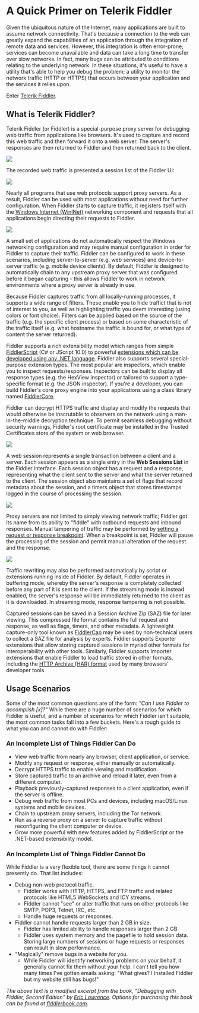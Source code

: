# A Quick Primer on Telerik Fiddler

Given the ubiquitous nature of the Internet, many applications are built to assume network connectivity. That's because a connection to the web can greatly expand the capabilities of an application through the integration of remote data and services. However, this integration is often error-prone; services can become unavailable and data can take a long time to transfer over slow networks. In fact, many bugs can be attributed to conditions relating to the underlying network. In these situations, it's useful to have a utility that's able to help you debug the problem; a utility to monitor the network traffic  (HTTP or HTTPS) that occurs between your application and the services it relies upon.

Enter [Telerik Fiddler](https://www.telerik.com/fiddler).

## What is Telerik Fiddler?

Telerik Fiddler (or Fiddler) is a special-purpose proxy server for debugging web traffic from applications like browsers. It's used to capture and record this web traffic and then forward it onto a web server. The server's responses are then returned to Fiddler and then returned back to the client.

![](https://i.imgur.com/D6JqD1f.png)

The recorded web traffic is presented a session list of the Fiddler UI:

![](https://i.imgur.com/SF40wep.png)

Nearly all programs that use web protocols support proxy servers. As a result, Fiddler can be used with most applications without need for further configuration. When Fiddler starts to capture traffic, it registers itself with the [Windows Internet (WinINet)](https://docs.microsoft.com/windows/desktop/wininet/about-wininet) networking component and requests that all applications begin directing their requests to Fiddler.

![](https://i.imgur.com/c3eBDsD.png)

A small set of applications do not automatically respect the Windows networking configuration and may require manual configuration in order for Fiddler to capture their traffic. Fiddler can be configured to work in these scenarios, including server-to-server (e.g. web services) and device-to-server traffic (e.g. mobile device clients). By default, Fiddler is designed to automatically chain to any upstream proxy server that was configured before it began capturing - this allows Fiddler to work in network environments where a proxy server is already in use.

Because Fiddler captures traffic from all locally-running processes, it supports a wide range of filters. These enable you to hide traffict that is not of interest to you, as well as highlighting traffic you deem interesting (using colors or font choice). Filters can be applied based on the source of the traffic (e.g. the specific client process) or based on some characteristic of the traffic itself (e.g. what hostname the traffic is bound for, or what type of content the server returned).

Fiddler supports a rich extensibility model which ranges from simple [FiddlerScript](https://www.telerik.com/blogs/understanding-fiddlerscript) (C# or JScript 10.0) to powerful [extensions which can be developed using any .NET language](http://docs.telerik.com/fiddler/Extend-Fiddler/ExtendWithDotNet). Fiddler also supports several special-purpose extension types. The most popular are inspectors, which enable you to inspect requests/responses. Inspectors can be built to display all response types (e.g. the HexView inspector) or tailored to support a type-specific format (e.g. the JSON inspector). If you're a developer, you can build Fiddler's core proxy engine into your applications using a class library named [FiddlerCore](https://www.telerik.com/fiddler/fiddlercore).

Fiddler can decrypt HTTPS traffic and display and modify the requests that would otherwise be inscrutable to observers on the network using a man-in-the-middle decryption technique. To permit seamless debugging without security warnings, Fiddler's root certificate may be installed in the Trusted Certificates store of the system or web browser.

![](https://i.imgur.com/iM6rALt.png)

A web session represents a single transaction between a client and a server. Each session appears as a single entry in the **Web Sessions List** in the Fiddler interface. Each session object has a request and a response, representing what the client sent to the server and what the server returned to the client. The session object also maintains a set of flags that record metadata about the session, and a timers object that stores timestamps logged in the course of processing the session.

![](https://i.imgur.com/7miJVqT.png)

Proxy servers are not limited to simply viewing network traffic; Fiddler got its name from its ability to "fiddle" with outbound requests and inbound responses. Manual tampering of traffic may be performed by [setting a request or response breakpoint](https://www.telerik.com/blogs/breakpoints-in-fiddler). When a breakpoint is set, Fiddler will pause the processing of the session and permit manual alteration of the request and the response.

![](https://i.imgur.com/4mBUiNz.png)

Traffic rewriting may also be performed automatically by script or extensions running inside of Fiddler. By default, Fiddler operates in buffering mode, whereby the server's response is completely collected before any part of it is sent to the client. If the streaming mode is instead enabled, the server's response will be immediately returned to the client as it is downloaded. In streaming mode, response tampering is not possible.

Captured sessions can be saved in a Session Archive Zip (SAZ) file for later viewing. This compressed file format contains the full request and response, as well as flags, timers, and other metadata. A lightweight capture-only tool known as [FiddlerCap](https://www.telerik.com/fiddler/fiddlercap) may be used by non-technical users to collect a SAZ file for analysis by experts. Fiddler supports Exporter extensions that allow storing captured sessions in myriad other formats for interoperability with other tools. Similarly, Fiddler supports Importer extensions that enable Fiddler to load traffic stored in other formats, including the [HTTP Archive (HAR) format](https://en.wikipedia.org/wiki/.har) used by many browsers' developer tools.

## Usage Scenarios

Some of the most common questions are of the form: *"Can I use Fiddler to accomplish [x]?"* While there are a huge number of scenarios for which Fiddler is useful, and a number of scenarios for which Fiddler isn't suitable, the most common tasks fall into a few buckets. Here's a rough guide to what you can and cannot do with Fiddler:

### An Incomplete List of Things Fiddler Can Do

* View web traffic from nearly any browser, client application, or service.
* Modify any request or response, either manually or automatically.
* Decrypt HTTPS traffic to enable viewing and modification.
* Store captured traffic to an archive and reload it later, even from a different computer.
* Playback previously-captured responses to a client application, even if the server is offline.
* Debug web traffic from most PCs and devices, including macOS/Linux systems and mobile devices.
* Chain to upstream proxy servers, including the Tor network.
* Run as a reverse proxy on a server to capture traffic without reconfiguring the client computer or device.
* Grow more powerful with new features added by FiddlerScript or the .NET-based extensibility model.

### An Incomplete List of Things Fiddler Cannot Do

While Fiddler is a very flexible tool, there are some things it cannot presently do. That list includes:

* Debug non-web protocol traffic.
	* Fiddler works with HTTP, HTTPS, and FTP traffic and related protocols like HTML5 WebSockets and ICY streams.
	* Fiddler cannot "see" or alter traffic that runs on other protocols like SMTP, POP3, Telnet, IRC, etc.
	* Handle huge requests or responses.
* Fiddler cannot handle requests larger than 2 GB in size.
	* Fiddler has limited ability to handle responses larger than 2 GB.
	* Fiddler uses system memory and the pagefile to hold session data. Storing large numbers of sessions or huge requests or responses can result in slow performance.
* "Magically" remove bugs in a website for you.
	* While Fiddler will identify networking problems on your behalf, it generally cannot fix them without your help. I can't tell you how many times I've gotten emails asking: "What gives? I installed Fiddler but my website still has bugs!"

*The above text is a modified excerpt from the book, "Debugging with Fiddler, Second Edition" by [Eric Lawrence](https://twitter.com/ericlaw). Options for purchasing this book can be found at [fiddlerbook.com](https://fiddlerbook.com/book/).*
